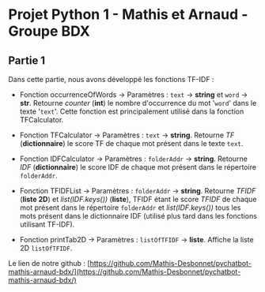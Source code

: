 # Projet Python 1 - Mathis et Arnaud - Groupe BDX

## Partie 1

Dans cette partie, nous avons développé les fonctions TF-IDF : 

- Fonction occurrenceOfWords -> Paramètres : `text` -> **string** et `word` -> **str**. Retourne _counter_ (**int**) le nombre d'occurrence du mot '`word`' dans le texte '`text`'. Cette fonction est principalement utilisé dans la fonction TFCalculator.

- Fonction TFCalculator -> Paramètres : `text` -> **string**. Retourne _TF_ (**dictionnaire**) le score TF de chaque mot présent dans le texte `text`.

- Fonction IDFCalculator -> Paramètres : `folderAddr` -> **string**. Retourne _IDF_ (**dictionnaire**) le score IDF de chaque mot présent dans le répertoire `folderAddr`.

- Fonction TFIDFList -> Paramètres : `folderAddr` -> **string**. Retourne _TFIDF_ (**liste 2D**) et _list(IDF.keys())_  (**liste**), TFIDF étant le score _TFIDF_ de chaque mot présent dans le répertoire `folderAddr` et _list(IDF.keys())_ tous les mots présent dans le dictionnaire IDF (utilisé plus tard dans les fonctions utilisant TF-IDF).

- Fonction printTab2D -> Paramètres : `listOfTFIDF` -> **liste**. Affiche la liste 2D `listOfTFIDF`.

Le lien de notre github : [https://github.com/Mathis-Desbonnet/pychatbot-mathis-arnaud-bdx/](https://github.com/Mathis-Desbonnet/pychatbot-mathis-arnaud-bdx/)
